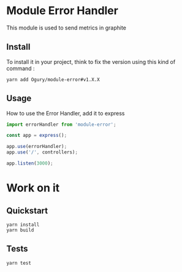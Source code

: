 # Module Error Handler

This module is used to send metrics in graphite

## Install

To install it in your project, think to fix the version using this kind of command :

```
yarn add Ogury/module-error#v1.X.X
```

## Usage

How to use the Error Handler, add it to express

```javascript
import errorHandler from 'module-error';

const app = express();

app.use(errorHandler);
app.use('/', controllers);

app.listen(3000);
```

# Work on it

## Quickstart

```
yarn install
yarn build
```

## Tests

```
yarn test
```